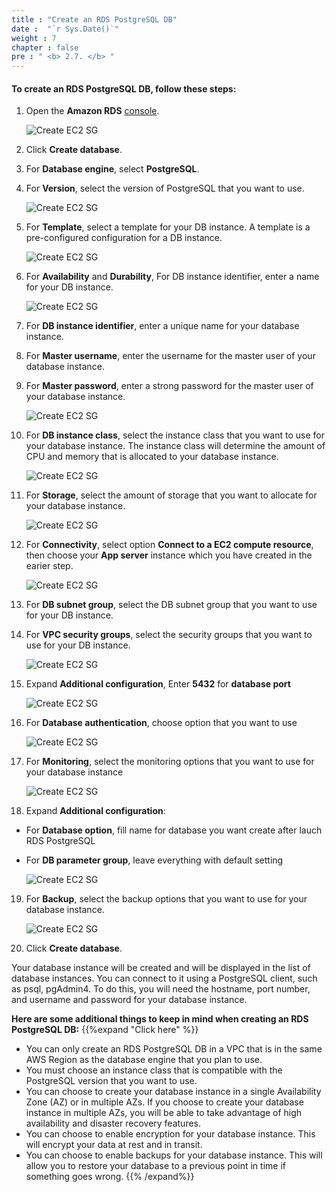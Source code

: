 ```yaml
---
title : "Create an RDS PostgreSQL DB"
date :  "`r Sys.Date()`" 
weight : 7
chapter : false
pre : " <b> 2.7. </b> "
---
```



#### To create an RDS PostgreSQL DB, follow these steps:    
 
1. Open the **Amazon RDS** [console](https://console.aws.amazon.com/rds/).

    ![Create EC2 SG](/images/preparation/db/1.png)

2. Click **Create database**.
3. For **Database engine**, select **PostgreSQL**.
4. For **Version**, select the version of PostgreSQL that you want to use.

    ![Create EC2 SG](/images/preparation/db/2.png)

5. For **Template**, select a template for your DB instance. A template is a pre-configured configuration for a DB instance.

    ![Create EC2 SG](/images/preparation/db/3.png)

6. For **Availability** and **Durability**, For DB instance identifier, enter a name for your DB instance.

    ![Create EC2 SG](/images/preparation/db/4.png)

7. For **DB instance identifier**, enter a unique name for your database instance.
8. For **Master username**, enter the username for the master user of your database instance.
9. For **Master password**, enter a strong password for the master user of your database instance.

    ![Create EC2 SG](/images/preparation/db/5.png)

10. For **DB instance class**, select the instance class that you want to use for your database instance. The instance class will determine the amount of CPU and memory that is allocated to your database instance.

    ![Create EC2 SG](/images/preparation/db/6.png)

11. For **Storage**, select the amount of storage that you want to allocate for your database instance.

    ![Create EC2 SG](/images/preparation/db/7.png)

12. For **Connectivity**, select option **Connect to a EC2 compute resource**, then choose your **App server** instance which you have created in the earier step.

    ![Create EC2 SG](/images/preparation/db/8.png)

13. For **DB subnet group**, select the DB subnet group that you want to use for your DB instance.
14. For **VPC security groups**, select the security groups that you want to use for your DB instance.

    ![Create EC2 SG](/images/preparation/db/9.png)

15. Expand **Additional configuration**, Enter **5432** for **database port**

    ![Create EC2 SG](/images/preparation/db/10.png)

16. For **Database authentication**, choose option that you want to use

    ![Create EC2 SG](/images/preparation/db/11.png)

17. For **Monitoring**, select the monitoring options that you want to use for your database instance

    ![Create EC2 SG](/images/preparation/db/12.png)

18. Expand **Additional configuration**:
- For **Database option**, fill name for database you want create after lauch RDS PostgreSQL 
- For **DB parameter group**, leave everything with default setting

    ![Create EC2 SG](/images/preparation/db/13.png)

19. For **Backup**, select the backup options that you want to use for your database instance.

    ![Create EC2 SG](/images/preparation/db/14.png)

20. Click **Create database**.

Your database instance will be created and will be displayed in the list of database instances. You can connect to it using a PostgreSQL client, such as psql, pgAdmin4. To do this, you will need the hostname, port number, and username and password for your database instance.

**Here are some additional things to keep in mind when creating an RDS PostgreSQL DB:**
{{%expand "Click here" %}}
- You can only create an RDS PostgreSQL DB in a VPC that is in the same AWS Region as the database engine that you plan to use.
- You must choose an instance class that is compatible with the PostgreSQL version that you want to use.
- You can choose to create your database instance in a single Availability Zone (AZ) or in multiple AZs. If you choose to create your database instance in multiple AZs, you will be able to take advantage of high availability and disaster recovery features.
- You can choose to enable encryption for your database instance. This will encrypt your data at rest and in transit.
- You can choose to enable backups for your database instance. This will allow you to restore your database to a previous point in time if something goes wrong.
{{% /expand%}}



